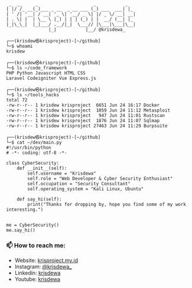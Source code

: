 ```
 _  __     _                     _           _
| |/ /_ __(_)___ _ __  _ __ ___ (_) ___  ___| |_
| ' /| '__| / __| '_ \| '__/ _ \| |/ _ \/ __| __|
| . \| |  | \__ \ |_) | | | (_) | |  __/ (__| |_
|_|\_\_|  |_|___/ .__/|_|  \___// |\___|\___|\__|
                |_|           |__/ @krisdewa_

┌──(krisdew㉿krisproject)-[~/github]
└─$ whoami
krisdew

┌──(krisdew㉿krisproject)-[~/github]
└─$ ls ~/code_framework
PHP Python Javascript HTML CSS
Laravel Codeigniter Vue Express.js

┌──(krisdew㉿krisproject)-[~/github]
└─$ ls ~/tools_hacks
total 72
-rw-r--r-- 1 krisdew krisproject  6651 Jun 24 16:17 Docker
-rw-r--r-- 1 krisdew krisproject  1059 Jun 24 11:12 Metasploit
-rw-r--r-- 1 krisdew krisproject   947 Jun 24 11:01 Rustscan
-rw-r--r-- 1 krisdew krisproject  1876 Jun 24 11:07 Sqlmap
-rw-r--r-- 1 krisdew krisproject 27463 Jun 24 11:29 Burpsuite

┌──(krisdew㉿krisproject)-[~/github]
└─$ cat ~/dev/main.py
#!/usr/bin/python
# -*- coding: utf-8 -*-

class CyberSecurity:
    def __init__(self):
        self.username = "Krisdewa"
        self.role = "Web Developer & Cyber Security Enthusiast"
        self.occupation = "Security Consultant"
        self.operating_system = "Kali Linux, Ubuntu"
        
    def say_hi(self):
        print("Thanks for dropping by, hope you find some of my work interesting.")


me = CyberSecurity()
me.say_hi()
```
### 📫 How to reach me:

- Website: [krisproject.my.id](https://krisproject.my.id/)
- Instagram: [@krisdewa_](https://www.instagram.com/krisdewa_/?hl=id)
- Linkedin: [krisdewa](https://www.linkedin.com/in/krisna-dewa-pratama-9aa907153/)
- Youtube: [krisdewa](https://www.youtube.com/channel/UCcFXtJI7vNklL6XHSevgXZg)


